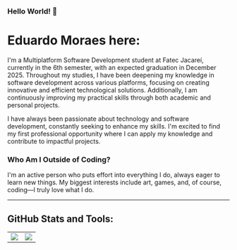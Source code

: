 ### Hello World! 🖖

# Eduardo Moraes here:

I'm a Multiplatform Software Development student at Fatec Jacareí, currently in the 6th semester, with an expected graduation in December 2025. Throughout my studies, I have been deepening my knowledge in software development across various platforms, focusing on creating innovative and efficient technological solutions. Additionally, I am continuously improving my practical skills through both academic and personal projects.

I have always been passionate about technology and software development, constantly seeking to enhance my skills. I'm excited to find my first professional opportunity where I can apply my knowledge and contribute to impactful projects.

### Who Am I Outside of Coding?

I'm an active person who puts effort into everything I do, always eager to learn new things. My biggest interests include art, games, and, of course, coding—I truly love what I do.

---

## GitHub Stats and Tools:

<table align="center">
  <tr>
    <td>
      <img src="https://github-readme-stats.vercel.app/api/top-langs/?username=Eduardo270704&layout=compact&hide_title=true&show_icons=true&include_all_commits=false&count_private=true&line_height=25&hide=issues&bg_color=00000000&title_color=4debf7&text_color=ffffff&border_radius=5&border_color=b7bcc8&icon_color=fa00b9" />
    </td>
    <td>
      <img src="https://github-readme-stats-git-masterrstaa-rickstaa.vercel.app/api?username=Eduardo270704&hide_title=true&show_icons=true&include_all_commits=false&count_private=true&line_height=25&hide=issues&bg_color=00000000&7&text_color=ffffff&border_radius=5&border_color=b7bcc8" />
    </td>
  </tr>
</table>
